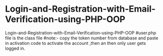 # Login-and-Registration-with-Email-Verification-using-PHP-OOP
Login-and-Registration-with-Email-Verification-using-PHP-OOP
#user.php file is the class file
#note:- copy the token number from database and paste in activation code to activate the account ,then an then only user gets logged in.
